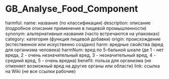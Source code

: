 # GB_Analyse_Food_Component

harmful:
    name: название (по классификации)
    description: описание (подробное описание применения в пищевой промышленности)
    synonym: альтернативные названия (часто встречаются на упаковках)
    category: категория (функция пищевой добавки)
    origin: происхождение (естественное или искуственно создано)
    harm: вредные свойства (вред для организма человека)
    harmNum: вред по 5-бальной шкале (де 1 - нет вреда, 2 - очень незначительный вред, 3 - незначительный вред, 4 - средний вред,  5 - очень вредна)
    benefit: польза для организма (не отменяет возможный вред на другие органы или области)
    link: ссылка на Wiki (не все ссылки рабочие)